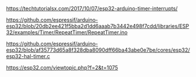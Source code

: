 https://techtutorialsx.com/2017/10/07/esp32-arduino-timer-interrupts/


https://github.com/espressif/arduino-esp32/blob/20db2ee421f5bba2d1dd6aaab7b3442e498f7cdd/libraries/ESP32/examples/Timer/RepeatTimer/RepeatTimer.ino



https://github.com/espressif/arduino-esp32/blob/af35773d65a8f328dba8090dff66ba43abe0e7be/cores/esp32/esp32-hal-timer.c



https://esp32.com/viewtopic.php?f=2&t=1075